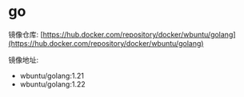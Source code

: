 # go

镜像仓库: [https://hub.docker.com/repository/docker/wbuntu/golang](https://hub.docker.com/repository/docker/wbuntu/golang)

镜像地址: 

- wbuntu/golang:1.21
- wbuntu/golang:1.22